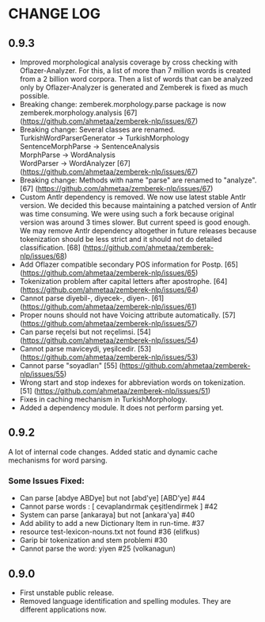 CHANGE LOG
==========

## 0.9.3

- Improved morphological analysis coverage by cross checking with Oflazer-Analyzer. For this, a list of more than 7 million words is created from a 2 billion word corpora. Then a list of words that can be analyzed only by Oflazer-Analyzer is generated and Zemberek is fixed as much possible.  
- Breaking change: zemberek.morphology.parse package is now zemberek.morphology.analysis [67] (https://github.com/ahmetaa/zemberek-nlp/issues/67)
- Breaking change: Several classes are renamed.  
   TurkishWordParserGenerator -> TurkishMorphology  
   SentenceMorphParse -> SentenceAnalysis  
   MorphParse -> WordAnalysis  
   WordParser -> WordAnalyzer [67] (https://github.com/ahmetaa/zemberek-nlp/issues/67)
- Breaking change: Methods with name "parse" are renamed to "analyze". [67] (https://github.com/ahmetaa/zemberek-nlp/issues/67)
- Custom Antlr dependency is removed. We now use latest stable Antlr version. We decided this because maintaining a patched version of Antlr was time consuming. We were using such a fork because original version was around 3 times slower. But current speed is good enough. We may remove Antlr dependency altogether in future releases because tokenization should be less strict and it should not do detailed classification. [68] (https://github.com/ahmetaa/zemberek-nlp/issues/68)
- Add Oflazer compatible secondary POS information for Postp.  [65] (https://github.com/ahmetaa/zemberek-nlp/issues/65)
- Tokenization problem after capital letters after apostrophe. [64] (https://github.com/ahmetaa/zemberek-nlp/issues/64)
- Cannot parse diyebil-, diyecek-, diyen-. [61] (https://github.com/ahmetaa/zemberek-nlp/issues/61)
- Proper nouns should not have Voicing attribute automatically. [57] (https://github.com/ahmetaa/zemberek-nlp/issues/57)
- Can parse reçelsi but not reçelimsi. [54] (https://github.com/ahmetaa/zemberek-nlp/issues/54)
- Cannot parse maviceydi, yeşilcedir. [53] (https://github.com/ahmetaa/zemberek-nlp/issues/53)
- Cannot parse "soyadları" [55] (https://github.com/ahmetaa/zemberek-nlp/issues/55)
- Wrong start and stop indexes for abbreviation words on tokenization. [51] (https://github.com/ahmetaa/zemberek-nlp/issues/51)
- Fixes in caching mechanism in TurkishMorphology.
- Added a dependency module. It does not perform parsing yet.

## 0.9.2

A lot of internal code changes. Added static and dynamic cache mechanisms for word parsing.

### Some Issues Fixed:
- Can parse [abdye ABDye] but not [abd'ye] [ABD'ye] #44
- Cannot parse words : [ cevaplandırmak çeşitlendirmek ] #42
- System can parse [ankaraya] but not [ankara'ya] #40
- Add ability to add a new Dictionary Item in run-time. #37
- resource test-lexicon-nouns.txt not found #36 (elifkus)
- Garip bir tokenization and stem problemi #30
- Cannot parse the word: yiyen #25 (volkanagun)

## 0.9.0

- First unstable public release.
- Removed language identification and spelling modules. They are different applications now.

